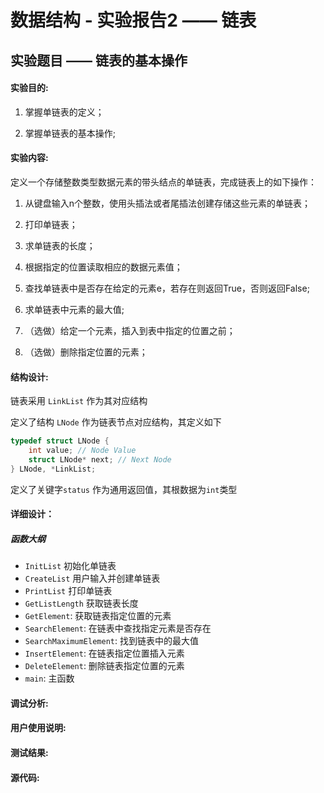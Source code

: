 # 数据结构 - 实验报告2 —— 链表

## 实验题目 —— 链表的基本操作

#### 实验目的:

1. 掌握单链表的定义；

2. 掌握单链表的基本操作;

   

#### 实验内容:

定义一个存储整数类型数据元素的带头结点的单链表，完成链表上的如下操作：

1. 从键盘输入n个整数，使用头插法或者尾插法创建存储这些元素的单链表；

2. 打印单链表；

3. 求单链表的长度；

4. 根据指定的位置读取相应的数据元素值； 

5. 查找单链表中是否存在给定的元素e，若存在则返回True，否则返回False;

6. 求单链表中元素的最大值;

7. （选做）给定一个元素，插入到表中指定的位置之前； 

8. （选做）删除指定位置的元素；



#### 结构设计:

链表采用 `LinkList` 作为其对应结构

定义了结构 `LNode` 作为链表节点对应结构，其定义如下

```C++
typedef struct LNode {
	int value; // Node Value
	struct LNode* next; // Next Node
} LNode, *LinkList;
```

定义了关键字`status` 作为通用返回值，其根数据为`int`类型



#### 详细设计：

##### 函数大纲

- `InitList` 初始化单链表
- `CreateList` 用户输入并创建单链表
- `PrintList` 打印单链表
- `GetListLength` 获取链表长度
- `GetElement`: 获取链表指定位置的元素
- `SearchElement`: 在链表中查找指定元素是否存在
- `SearchMaximumElement`: 找到链表中的最大值
- `InsertElement`: 在链表指定位置插入元素
- `DeleteElement`: 删除链表指定位置的元素
- `main`: 主函数



#### 调试分析:

#### 用户使用说明:

#### 测试结果:

#### 源代码:
